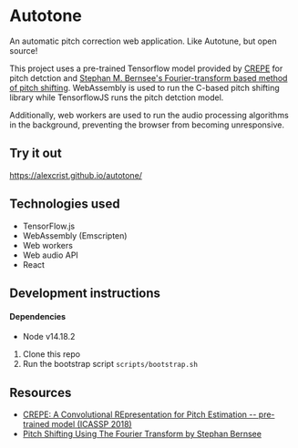 # Autotone

An automatic pitch correction web application. Like Autotune, but open source!

This project uses a pre-trained Tensorflow model provided by [CREPE](https://github.com/marl/crepe) for pitch detction and [Stephan M. Bernsee's Fourier-transform based method of pitch shifting](http://blogs.zynaptiq.com/bernsee/pitch-shifting-using-the-ft/). WebAssembly is used to run the C-based pitch shifting library while TensorflowJS runs the pitch detction model.

Additionally, web workers are used to run the audio processing algorithms in the background, preventing the browser from becoming unresponsive.

## Try it out

https://alexcrist.github.io/autotone/

## Technologies used

* TensorFlow.js
* WebAssembly (Emscripten)
* Web workers
* Web audio API
* React

## Development instructions

#### Dependencies
* Node v14.18.2

1. Clone this repo
2. Run the bootstrap script `scripts/bootstrap.sh`

## Resources

* [CREPE: A Convolutional REpresentation for Pitch Estimation -- pre-trained model (ICASSP 2018)](https://github.com/marl/crepe)
* [Pitch Shifting Using The Fourier Transform by Stephan Bernsee](http://blogs.zynaptiq.com/bernsee/pitch-shifting-using-the-ft/)
